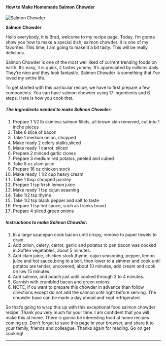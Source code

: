             

#### How to Make Homemade Salmon Chowder

![Salmon Chowder](https://img-global.cpcdn.com/recipes/5782810665156608/751x532cq70/salmon-chowder-recipe-main-photo.jpg)

**Salmon Chowder**

Hello everybody, it is Brad, welcome to my recipe page. Today, I’m gonna show you how to make a special dish, salmon chowder. It is one of my favorites. This time, I am going to make it a bit tasty. This will be really delicious.

Salmon Chowder is one of the most well liked of current trending foods on earth. It’s easy, it is quick, it tastes yummy. It’s appreciated by millions daily. They’re nice and they look fantastic. Salmon Chowder is something that I’ve loved my entire life.

To get started with this particular recipe, we have to first prepare a few components. You can have salmon chowder using 17 ingredients and 6 steps. Here is how you cook that.

##### The ingredients needed to make Salmon Chowder:

1.  Prepare 1 1/2 lb skinless salmon fillets, all brown skin removed, cut into 1 inche pieces
2.  Take 6 slice of bacon
3.  Take 1 medium onion, chopped
4.  Make ready 2 celery stalks,sliced
5.  Make ready 1 carrot, sliced
6.  Prepare 2 minced garlic cloves
7.  Prepare 3 medium red potatos, peeled and cubed
8.  Take 8 oz clam juice
9.  Prepare 16 oz chicken stock
10.  Make ready 1 1/2 cup heavy cream
11.  Take 1 tbsp chopped parsley
12.  Prepare 1 tsp frrsh lemon juice
13.  Make ready 1 tsp cajun seasning
14.  Take 1/2 tsp thyme
15.  Take 1/2 tsp black pepper and salt to taste
16.  Prepare 1 tsp hot sauce, such as franks brand
17.  Prepare 4 sliced green onions

##### Instructions to make Salmon Chowder:

1.  In a large saucepan cook bacon until crispy, remove to paper towels to drain.
2.  Add onion, celery, carrot, garlic and potatos to pan bacon was cooked in.Soften vegetables, about 5 minutes.
3.  Add clam juice, chicken stock,thyme, cajun seasoning, pepper, lemon juice and hot sauce,bring to a boil, then lower to a simmer and cook until potatos are tender, uncovered, about 10 minutes, add cream and cook on low 15 minutes.
4.  Add salmon, and poach just until cooked through 3 to 4 minutes.
5.  Garnish with crumbled bacon and green onions.
6.  NOTE, if ou want to prepare this chowder in advance than follow directions except do not add the salmon until right before serving. The chowder base can be made a day ahead and kept refrigerated.

So that’s going to wrap this up with this exceptional food salmon chowder recipe. Thank you very much for your time. I am confident that you will make this at home. There is gonna be interesting food at home recipes coming up. Don’t forget to save this page in your browser, and share it to your family, friends and colleague. Thanks again for reading. Go on get cooking!

* * *